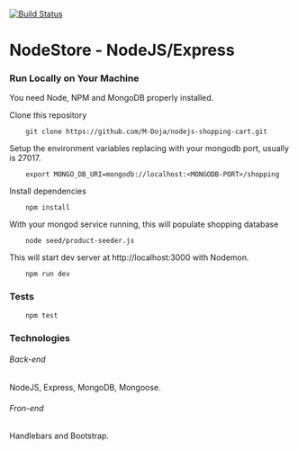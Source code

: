 [![Build Status](https://travis-ci.org/M-Doja/nodejs-shopping-cart.svg?branch=master)](https://travis-ci.org/brenohq/nodejs-shopping-cart)

# NodeStore -  NodeJS/Express


### Run Locally on Your Machine
You need Node, NPM and MongoDB properly installed.

Clone this repository
``` shell
    git clone https://github.com/M-Doja/nodejs-shopping-cart.git
```
Setup the environment variables replacing <MONGODB-PORT> with your mongodb port, usually is 27017.
``` shell
    export MONGO_DB_URI=mongodb://localhost:<MONGODB-PORT>/shopping
```
Install dependencies
``` shell
    npm install
```

With your mongod service running, this will populate shopping database
``` shell
    node seed/product-seeder.js 
```
This will start dev server at http://localhost:3000 with Nodemon.
``` shell
    npm run dev
```

### Tests
``` shell
    npm test
```

### Technologies
###### Back-end
NodeJS, Express, MongoDB, Mongoose. 
###### Fron-end
Handlebars and Bootstrap.
